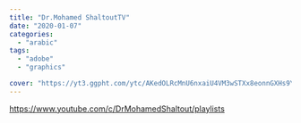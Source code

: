 ```yaml
---
title: "Dr.Mohamed ShaltoutTV"
date: "2020-01-07"
categories:
  - "arabic"
tags:
  - "adobe"
  - "graphics"

cover: "https://yt3.ggpht.com/ytc/AKedOLRcMnU6nxaiU4VM3wSTXx8eonnGXHs9YUqL1GnC_g=s88-c-k-c0x00ffffff-no-rj"
---
```


https://www.youtube.com/c/DrMohamedShaltout/playlists
